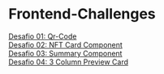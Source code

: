 # Frontend-Challenges
<a href="https://guthierryschiavo.github.io/frontend-challenges/desafio-qr-code/index.html">Desafio 01: Qr-Code</a><br>
<a href="https://guthierryschiavo.github.io/frontend-challenges/desafio-nft-card-component/index.html"> Desafio 02: NFT Card Component</a><br>
<a href="https://guthierryschiavo.github.io/frontend-challenges/desafio-order-summary-component/index.html"> Desafio 03: Summary Component</a><br>
<a href="https://guthierryschiavo.github.io/frontend-challenges/desafio-3-column-preview-card/index.html"> Desafio 04: 3 Column Preview Card</a><br>

